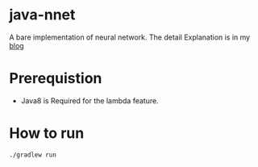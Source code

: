 # java-nnet

A bare implementation of neural network. The detail Explanation is in my [blog](http://popcornylu.github.io/2015/07/25/java-neural-netowrk.html)

# Prerequistion
- Java8 is Required for the lambda feature.

# How to run

```bash
./gradlew run
```

 
 